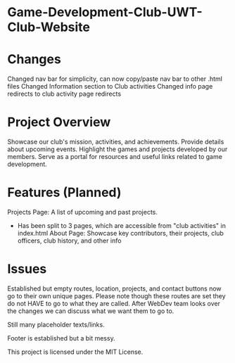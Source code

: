 # Game-Development-Club-UWT-Club-Website

# Changes
Changed nav bar for simplicity, can now copy/paste nav bar to other .html files
Changed Information section to Club activities
Changed info page redirects to club activity page redirects

# Project Overview
Showcase our club's mission, activities, and achievements.
Provide details about upcoming events.
Highlight the games and projects developed by our members.
Serve as a portal for resources and useful links related to game development.

# Features (Planned)

Projects Page: A list of upcoming and past projects.
- Has been split to 3 pages, which are accessible from "club activities" in index.html
About Page: Showcase key contributors, their projects, club officers, club history, and other info

# Issues
Established but empty routes, location, projects, and contact buttons now
go to their own unique pages. Please note though these routes are set they
do not HAVE to go to what they are called. After WebDev team looks over the
changes we can discuss what we want them to go to.

Still many placeholder texts/links.

Footer is established but a bit messy.

This project is licensed under the MIT License.
